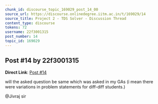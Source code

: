```yaml
---
chunk_id: discourse_topic_169029_post_14_00
source_url: https://discourse.onlinedegree.iitm.ac.in/t/169029/14
source_title: Project 2 - TDS Solver - Discussion Thread
content_type: discourse
tokens: 72
username: 22f3001315
post_number: 14
topic_id: 169029
---
```


## Post #14 by 22f3001315

**Direct Link**: [Post #14](https://discourse.onlinedegree.iitm.ac.in/t/169029/14)

will the asked question be same which was asked in my GAs (i mean there were variations in problem statements for diff-diff students.)

@Jivraj sir
